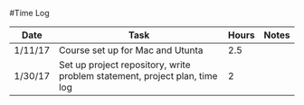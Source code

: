 #Time Log

| Date | Task | Hours | Notes|
|------|------|-------|------|
|1/11/17|Course set up for Mac and Utunta|2.5||
|1/30/17|Set up project repository, write problem statement, project plan, time log| 2||